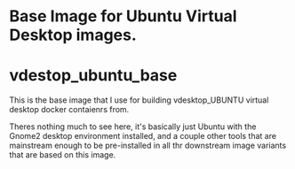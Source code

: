 # Base Image for Ubuntu Virtual Desktop images.  
# vdestop_ubuntu_base

This is the base image that I use for building vdesktop_UBUNTU virtual desktop docker contaienrs from.  

Theres nothing much to see here, it's basically just Ubuntu with the Gnome2 desktop environment installed, and a couple other tools that are mainstream enough to be pre-installed in all thr downstream image variants that are based on this image.

